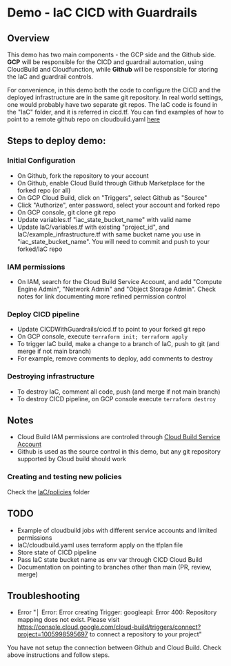 
# Demo - IaC CICD with Guardrails

## Overview
This demo has two main components - the GCP side and the Github side. **GCP** will be responsible for the CICD and guardrail automation, using CloudBuild and Cloudfunction, while **Github** will be responsible for storing the IaC and guardrail controls. 

For convenience, in this demo both the code to configure the CICD and the deployed infrastructure are in the same git repository. In real world settings, one would probably have two separate git repos. The IaC code is found in the "IaC" folder, and it is referred in cicd.tf. You can find examples of how to point to a remote github repo on cloudbuild.yaml [here](https://registry.terraform.io/providers/hashicorp/google/latest/docs/resources/cloudbuild_trigger#example-usage---cloudbuild-trigger-pubsub-config)


## Steps to deploy demo:
### Initial Configuration
- On Github, fork the repository to your account
- On Github, enable Cloud Build through Github Marketplace for the forked repo (or all)
- On GCP Cloud Build, click on "Triggers", select Github as "Source"
- Click "Authorize", enter password, select your account and forked repo
- On GCP console, git clone git repo
- Update variables.tf "iac_state_bucket_name" with valid name
- Update IaC/variables.tf with existing "project_id", and IaC/example_infrastructure.tf with same bucket name you use in "iac_state_bucket_name". You will need to commit and push to your forked/IaC repo

### IAM permissions
- On IAM, search for the Cloud Build Service Account, and add "Compute Engine Admin", "Network Admin" and "Object Storage Admin". Check notes for link documenting more refined permission control

### Deploy CICD pipeline
- Update CICDWithGuardrails/cicd.tf to point to your forked git repo 
- On GCP console, execute `terraform init; terraform apply`
- To trigger IaC build, make a change to a branch of IaC, push to git (and merge if not main branch)
- For example, remove comments to deploy, add comments to destroy

### Destroying infrastructure
- To destroy IaC, comment all code, push (and merge if not main branch)
- To destroy CICD pipeline, on GCP console execute `terraform destroy`

## Notes
- Cloud Build IAM permissions are controled through [Cloud Build Service Account](https://cloud.google.com/build/docs/securing-builds/configure-access-for-cloud-build-service-account?_ga=2.239260227.-1197172919.1670105530)
- Github is used as the source control in this demo, but any git repository supported by Cloud build should work

### Creating and testing new policies
Check the [IaC/policies](IaC/policies) folder

## TODO
- Example of cloudbuild jobs with different service accounts and limited permissions
- IaC/cloudbuild.yaml uses terraform apply on the tfplan file
- Store state of CICD pipeline
- Pass IaC state bucket name as env var through CICD Cloud Build
- Documentation on pointing to branches other than main (PR, review, merge)

## Troubleshooting

- Error "│ Error: Error creating Trigger: googleapi: Error 400: Repository mapping does not exist. Please visit https://console.cloud.google.com/cloud-build/triggers/connect?project=1005998595697 to connect a repository to your project"

You have not setup the connection between Github and Cloud Build. Check above instructions and follow steps.